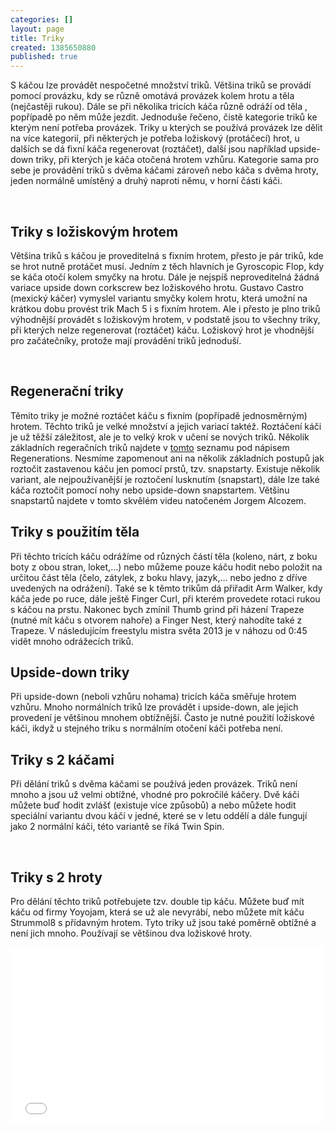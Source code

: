 ```yaml
---
categories: []
layout: page
title: Triky
created: 1385650880
published: true
---
```

<p>S káčou lze provádět nespočetné množství triků. Většina triků se provádí pomocí provázku, kdy se různě omotává provázek kolem hrotu a těla (nejčastěji rukou). Dále se při několika tricích káča různě odráží od těla , popřípadě po něm může jezdit. Jednoduše řečeno, čistě kategorie triků ke kterým není potřeba provázek. Triky u kterých se používá provázek lze dělit na více kategorií, při některých je potřeba ložiskový (protáčecí) hrot, u dalších se dá fixní káča regenerovat (roztáčet), další jsou například upside-down triky, při kterých je káča otočená hrotem vzhůru. Kategorie sama pro sebe je provádění triků s dvěma káčami zároveň nebo káča s dvěma hroty, jeden normálně umístěný a druhý naproti němu, v horní části káči.&nbsp;</p>

<p>&nbsp;</p>

<h2><strong>Triky s ložiskovým hrotem&nbsp;</strong>&nbsp;&nbsp;</h2>

<p>Většina triků s káčou je proveditelná s fixním hrotem, přesto je pár triků, kde se hrot nutně protáčet musí. Jedním z těch hlavních je Gyroscopic Flop, kdy se káča otočí kolem smyčky na hrotu. Dále je nejspíš neproveditelná žádná variace upside down corkscrew bez ložiskového hrotu. Gustavo Castro (mexický káčer) vymyslel variantu smyčky kolem hrotu, která umožní na krátkou dobu provést trik Mach 5 i s fixním hrotem. Ale i přesto je plno triků výhodnější provádět s ložiskovým hrotem, v podstatě jsou to všechny triky, při kterých nelze regenerovat (roztáčet) káču. Ložiskový hrot je vhodnější pro začátečníky, protože mají provádění triků jednoduší.&nbsp;</p>

<p>&nbsp;</p>

<h2><strong>Regenerační triky</strong></h2>

<p>Těmito triky je možné roztáčet káču s fixním (popřípadě jednosměrným) hrotem. Těchto triků je velké množství a jejich variací taktéž. Roztáčení káči je už těžší záležitost, ale je to velký krok v učení se nových triků. Několik základních regeračních triků najdete v <a href="http://www.ta0.com/tricks/tricks.html">tomto</a> seznamu pod nápisem Regenerations. Nesmíme zapomenout ani na několik základních postupů jak roztočit zastavenou káču jen pomocí prstů, tzv. snapstarty. Existuje několik variant, ale nejpoužívanější je roztočení lusknutím (snapstart), dále lze také káča roztočit pomocí nohy nebo upside-down snapstartem. Většinu snapstartů najdete v tomto&nbsp;skvělém videu natočeném Jorgem Alcozem.</p>

<p><div class="youtube-player" data-id="qbB-QM3o7ls"></div></p>

<h2><b>Triky s použitím těla&nbsp;</b></h2>

<p>Při těchto tricích káču odrážíme od různých částí těla (koleno, nárt, z boku boty z obou stran, loket,...) nebo můžeme pouze káču hodit nebo položit na určitou část těla (čelo, zátylek, z boku hlavy, jazyk,... nebo jedno z dříve uvedených na odrážení). Také se k těmto trikům dá přiřadit Arm Walker, kdy káča jede po ruce, dále ještě Finger Curl, při kterém provedete rotaci rukou s káčou na prstu. Nakonec bych zmínil Thumb grind při házení Trapeze (nutné mít káču s otvorem nahoře) a Finger Nest, který nahodíte také z Trapeze. V následujícím freestylu mistra světa 2013 je v náhozu od 0:45 vidět mnoho odrážecích triků.</p>

<p><div class="youtube-player" data-id="YafwHx2vsB8"></div></p>

<h2><strong>Upside-down triky</strong></h2>

<p>Při upside-down (neboli vzhůru nohama) tricích káča směřuje hrotem vzhůru. Mnoho normálních triků lze provádět i upside-down, ale jejich provedení je většinou mnohem obtížnější. Často je nutné použití ložiskové káči, ikdyž u stejného triku s normálním otočení káči potřeba není.</p>

<p><div class="youtube-player" data-id="Z5bThlXrhx8"></div></p>

<h2><strong>Triky s 2 káčami</strong></h2>

<p>Při dělání triků s dvěma káčami se používá jeden provázek. Triků není mnoho a jsou už velmi obtížné, vhodné pro pokročilé káčery. Dvě káči můžete buď hodit zvlášť (existuje více způsobů) a nebo můžete hodit speciální variantu dvou káčí v jedné, které se v letu oddělí a dále fungují jako 2 normální káči, této variantě se říká Twin Spin.</p>

<p>&nbsp;</p>

<h2><strong>Triky s 2 hroty</strong></h2>

<p>Pro&nbsp;dělání těchto triků potřebujete tzv. double tip káču. Můžete buď mít káču od firmy Yoyojam, která se už ale nevyrábí, nebo můžete mít káču Strummol8 s přídavným hrotem. Tyto triky už jsou také poměrně obtížné a není jich mnoho. Používají se většinou dva ložiskové hroty.&nbsp;</p>

<p><iframe allowfullscreen="" frameborder="0" height="281" mozallowfullscreen="" src="//player.vimeo.com/video/27856514" webkitallowfullscreen="" width="500"></iframe></p>
